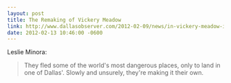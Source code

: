 ```yaml
---
layout: post
title: The Remaking of Vickery Meadow
link: http://www.dallasobserver.com/2012-02-09/news/in-vickery-meadow-it-s-a-small-and-cruel-and-violent-but-occasionally-not-altogether-hopeless-world/
date: 2012-02-13 10:46:00 -0600
---
```


Leslie Minora:
> They fled some of the world's most dangerous places, only to land in
> one of Dallas'. Slowly and unsurely, they're making it their own.
